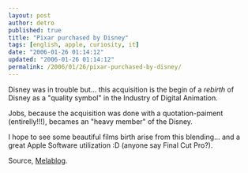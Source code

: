 ```yaml
---
layout: post
author: detro
published: true
title: "Pixar purchased by Disney"
tags: [english, apple, curiosity, it]
date: "2006-01-26 01:14:12"
updated: "2006-01-26 01:14:12"
permalink: /2006/01/26/pixar-purchased-by-disney/
---
```


<img align="right" src="http://www.melablog.it/uploads/JobsandIger.jpg" alt="" />
Disney was in trouble but... this acquisition is the begin of a <em>rebirth</em> of Disney as a "quality symbol" in the Industry of Digital Animation.

Jobs, because the acquisition was done with a quotation-paiment (entirelly!!!), becames an "heavy member" of the Disney.

I hope to see some beautiful films birth arise from this blending... and a great Apple Software utilization :D (anyone say Final Cut Pro?).

Source, <a href="http://www.melablog.it/post/1411/ufficiale-disney-compra-pixar-ruoli-importanti-per-jobs">Melablog</a>.

